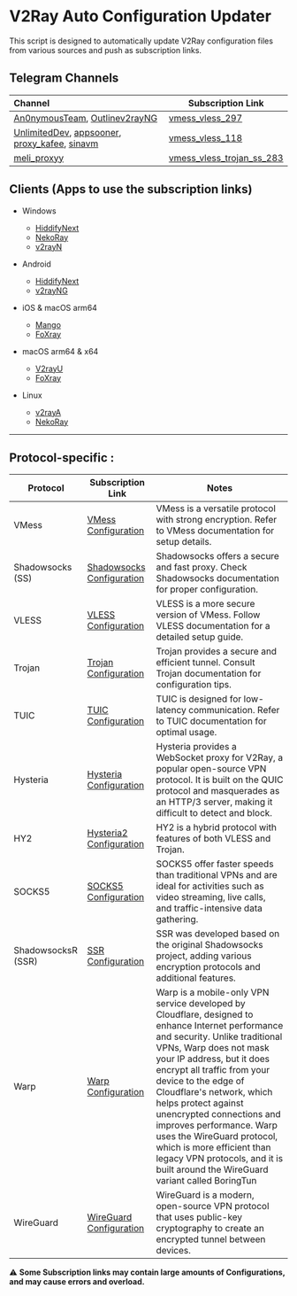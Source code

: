# V2Ray Auto Configuration Updater

This script is designed to automatically update V2Ray configuration files from various sources and push as subscription links.

## Telegram Channels

| Channel                                                                                                                                              | Subscription Link                                                                                                                         |
| :--------------------------------------------------------------------------------------------------------------------------------------------------- | ----------------------------------------------------------------------------------------------------------------------------------------- |
| [An0nymousTeam](https://t.me/An0nymousTeam), [Outlinev2rayNG](https://t.me/Outlinev2rayNG)                                                       | [vmess_vless_297](https://raw.githubusercontent.com/mshojaei77/v2rayAuto/refs/heads/main/telegram/An0nymousTeam_Outlinev2rayNG_meli_proxyy)  |
| [UnlimitedDev](https://t.me/UnlimitedDev), [appsooner](https://t.me/appsooner), [proxy_kafee](https://t.me/proxy_kafee), [sinavm](https://t.me/sinavm) | [vmess_vless_118](https://raw.githubusercontent.com/mshojaei77/v2rayAuto/refs/heads/main/telegram/UnlimitedDev_appsooner_proxy_kafee_sinavm) |
| [meli_proxyy](https://t.me/meli_proxyy)                                                                                                                 | [vmess_vless_trojan_ss_283](https://raw.githubusercontent.com/mshojaei77/v2rayAuto/refs/heads/main/telegram/meli_proxyy)                     |

## Clients (Apps to use the subscription links)

- Windows

  - [HiddifyNext](https://github.com/hiddify/hiddify-next)
  - [NekoRay](https://github.com/Matsuridayo/nekoray)
  - [v2rayN](https://github.com/2dust/v2rayN)
- Android

  - [HiddifyNext](https://github.com/hiddify/hiddify-next)
  - [v2rayNG](https://github.com/2dust/v2rayNG)
- iOS & macOS arm64

  - [Mango](https://github.com/arror/Mango)
  - [FoXray](https://apps.apple.com/app/foxray/id6448898396)
- macOS arm64 & x64

  - [V2rayU](https://github.com/yanue/V2rayU)
  - [FoXray](https://apps.apple.com/app/foxray/id6448898396)
- Linux

  - [v2rayA](https://github.com/v2rayA/v2rayA)
  - [NekoRay](https://github.com/Matsuridayo/nekoray)

---

## Protocol-specific :

| Protocol           | Subscription Link                                                                                             | Notes                                                                                                                                                                                                                                                                                                                                                                                                                                                                                                 |
| ------------------ | ------------------------------------------------------------------------------------------------------------- | ----------------------------------------------------------------------------------------------------------------------------------------------------------------------------------------------------------------------------------------------------------------------------------------------------------------------------------------------------------------------------------------------------------------------------------------------------------------------------------------------------- |
| VMess              | [VMess Configuration](https://raw.githubusercontent.com/mshojaei77/v2rayAuto/refs/heads/main/subs/vmess)         | VMess is a versatile protocol with strong encryption. Refer to VMess documentation for setup details.                                                                                                                                                                                                                                                                                                                                                                                                 |
| Shadowsocks (SS)   | [Shadowsocks Configuration](https://raw.githubusercontent.com/mshojaei77/v2rayAuto/refs/heads/main/subs/ss)      | Shadowsocks offers a secure and fast proxy. Check Shadowsocks documentation for proper configuration.                                                                                                                                                                                                                                                                                                                                                                                                 |
| VLESS              | [VLESS Configuration](https://raw.githubusercontent.com/mshojaei77/v2rayAuto/refs/heads/main/subs/vless)         | VLESS is a more secure version of VMess. Follow VLESS documentation for a detailed setup guide.                                                                                                                                                                                                                                                                                                                                                                                                       |
| Trojan             | [Trojan Configuration](https://raw.githubusercontent.com/mshojaei77/v2rayAuto/refs/heads/main/subs/trojan)       | Trojan provides a secure and efficient tunnel. Consult Trojan documentation for configuration tips.                                                                                                                                                                                                                                                                                                                                                                                                   |
| TUIC               | [TUIC Configuration](https://raw.githubusercontent.com/mshojaei77/v2rayAuto/refs/heads/main/subs/tuic)           | TUIC is designed for low-latency communication. Refer to TUIC documentation for optimal usage.                                                                                                                                                                                                                                                                                                                                                                                                        |
| Hysteria           | [Hysteria Configuration](https://raw.githubusercontent.com/mshojaei77/v2rayAuto/refs/heads/main/subs/hysteria)   | Hysteria provides a WebSocket proxy for V2Ray, a popular open-source VPN protocol. It is built on the QUIC protocol and masquerades as an HTTP/3 server, making it difficult to detect and block.                                                                                                                                                                                                                                                                                                     |
| HY2                | [Hysteria2 Configuration](https://raw.githubusercontent.com/mshojaei77/v2rayAuto/refs/heads/main/subs/hy2)       | HY2 is a hybrid protocol with features of both VLESS and Trojan.                                                                                                                                                                                                                                                                                                                                                                                                                                      |
| SOCKS5             | [SOCKS5 Configuration](https://raw.githubusercontent.com/mshojaei77/v2rayAuto/refs/heads/main/subs/socks5)       | SOCKS5 offer faster speeds than traditional VPNs and are ideal for activities such as video streaming, live calls, and traffic-intensive data gathering.                                                                                                                                                                                                                                                                                                                                              |
| ShadowsocksR (SSR) | [SSR Configuration](https://raw.githubusercontent.com/mshojaei77/v2rayAuto/refs/heads/main/subs/ssr)             | SSR was developed based on the original Shadowsocks project, adding various encryption protocols and additional features.                                                                                                                                                                                                                                                                                                                                                                             |
| Warp               | [Warp Configuration](https://raw.githubusercontent.com/mshojaei77/v2rayAuto/refs/heads/main/subs/warp)           | Warp is a mobile-only VPN service developed by Cloudflare, designed to enhance Internet performance and security. Unlike traditional VPNs, Warp does not mask your IP address, but it does encrypt all traffic from your device to the edge of Cloudflare's network, which helps protect against unencrypted connections and improves performance. Warp uses the WireGuard protocol, which is more efficient than legacy VPN protocols, and it is built around the WireGuard variant called BoringTun |
| WireGuard          | [WireGuard Configuration](https://raw.githubusercontent.com/mshojaei77/v2rayAuto/refs/heads/main/subs/wireguard) | WireGuard is a modern, open-source VPN protocol that uses public-key cryptography to create an encrypted tunnel between devices.                                                                                                                                                                                                                                                                                                                                                                      |

⚠  **Some Subscription links may contain large amounts of Configurations, and may cause errors and overload.**
